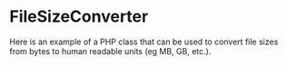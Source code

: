 # FileSizeConverter
Here is an example of a PHP class that can be used to convert file sizes from bytes to human readable units (eg MB, GB, etc.).
